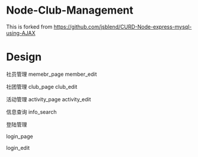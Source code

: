# Node-Club-Management
This is forked from https://github.com/jsblend/CURD-Node-express-mysql-using-AJAX

# Design
社员管理
memebr_page
member_edit

社团管理
club_page
club_edit

活动管理
activity_page
activity_edit

信息查询
info_search





登陆管理

login_page

login_edit

